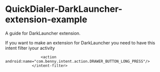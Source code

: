 # QuickDialer-DarkLauncher-extension-example
A guide for DarkLauncher extension.

If you want to make an extension for DarkLauncher you need to have this intent filter iyour activity    
```            <intent-filter>
                <action android:name="com.benny.intent.action.DRAWER_BUTTON_LONG_PRESS"/>
            </intent-filter>
